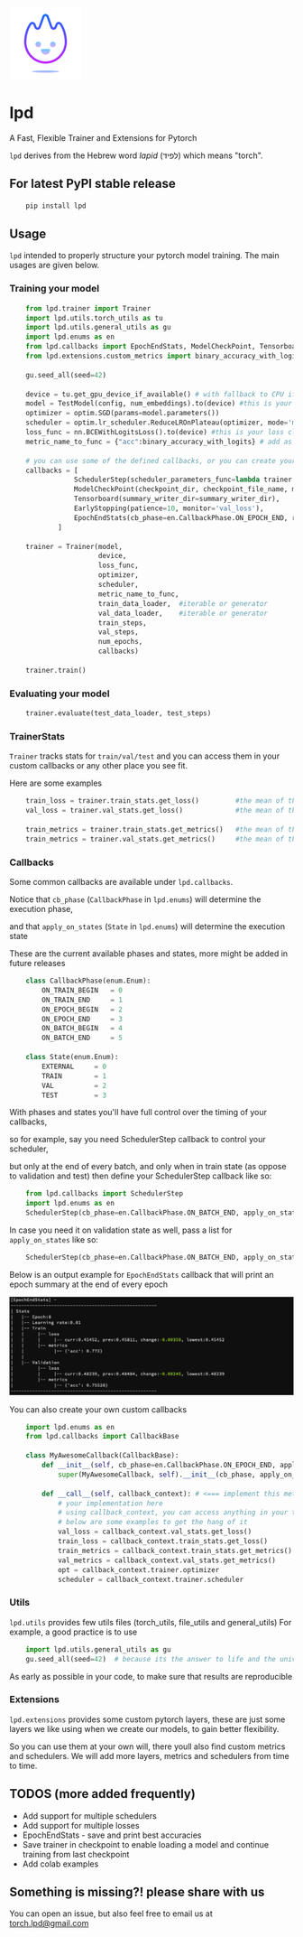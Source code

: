 ![Logo](https://raw.githubusercontent.com/RoySadaka/ReposMedia/main/lpd/images/logo.png)

# lpd

A Fast, Flexible Trainer and Extensions for Pytorch

``lpd`` derives from the Hebrew word *lapid* (לפיד) which means "torch".

## For latest PyPI stable release
```sh
    pip install lpd
```

## Usage

``lpd`` intended to properly structure your pytorch model training. The main usages are given below.

### Training your model

```python
    from lpd.trainer import Trainer
    import lpd.utils.torch_utils as tu
    import lpd.utils.general_utils as gu
    import lpd.enums as en 
    from lpd.callbacks import EpochEndStats, ModelCheckPoint, Tensorboard, EarlyStopping, SchedulerStep
    from lpd.extensions.custom_metrics import binary_accuracy_with_logits

    gu.seed_all(seed=42)

    device = tu.get_gpu_device_if_available() # with fallback to CPU if GPU not avilable
    model = TestModel(config, num_embeddings).to(device) #this is your model class, and its being sent to the relevant device
    optimizer = optim.SGD(params=model.parameters())
    scheduler = optim.lr_scheduler.ReduceLROnPlateau(optimizer, mode='min', patience=5, verbose=True)
    loss_func = nn.BCEWithLogitsLoss().to(device) #this is your loss class, already sent to the relevant device
    metric_name_to_func = {"acc":binary_accuracy_with_logits} # add as much metrics as you like

    # you can use some of the defined callbacks, or you can create your own
    callbacks = [
                SchedulerStep(scheduler_parameters_func=lambda trainer: trainer.val_stats.get_loss()), # notice lambda for scheduler that takes loss in step()
                ModelCheckPoint(checkpoint_dir, checkpoint_file_name, monitor='val_loss', save_best_only=True, round_values_on_print_to=7), 
                Tensorboard(summary_writer_dir=summary_writer_dir),
                EarlyStopping(patience=10, monitor='val_loss'),
                EpochEndStats(cb_phase=en.CallbackPhase.ON_EPOCH_END, round_values_on_print_to=7) # better to put it last on the list (makes better sense in the log prints)
            ]

    trainer = Trainer(model, 
                      device, 
                      loss_func, 
                      optimizer,
                      scheduler,
                      metric_name_to_func, 
                      train_data_loader,  #iterable or generator
                      val_data_loader,    #iterable or generator
                      train_steps,
                      val_steps,
                      num_epochs,
                      callbacks)
    
    trainer.train()
```

### Evaluating your model
```python
    trainer.evaluate(test_data_loader, test_steps)
```

### TrainerStats
``Trainer`` tracks stats for `train/val/test` and you can access them in your custom callbacks
or any other place you see fit.

Here are some examples
```python
    train_loss = trainer.train_stats.get_loss()         #the mean of the last epoch's train losses
    val_loss = trainer.val_stats.get_loss()             #the mean of the last epoch's val losses

    train_metrics = trainer.train_stats.get_metrics()   #the mean of the last epoch's train metrics
    train_metrics = trainer.val_stats.get_metrics()     #the mean of the last epoch's val metrics
```


### Callbacks
Some common callbacks are available under ``lpd.callbacks``. 

Notice that ``cb_phase`` (``CallbackPhase`` in ``lpd.enums``) will determine the execution phase,

and that ``apply_on_states`` (``State`` in ``lpd.enums``) will determine the execution state

These are the current available phases and states, more might be added in future releases
```python
    class CallbackPhase(enum.Enum): 
        ON_TRAIN_BEGIN   = 0
        ON_TRAIN_END     = 1
        ON_EPOCH_BEGIN   = 2
        ON_EPOCH_END     = 3
        ON_BATCH_BEGIN   = 4
        ON_BATCH_END     = 5

    class State(enum.Enum):
        EXTERNAL     = 0
        TRAIN        = 1
        VAL          = 2 
        TEST         = 3
```
With phases and states you'll have full control over the timing of your callbacks,

so for example, say you need SchedulerStep callback to control your scheduler,

but only at the end of every batch, and only when in train state (as oppose to validation and test)
then define your SchedulerStep callback like so:
```python
    from lpd.callbacks import SchedulerStep
    import lpd.enums as en
    SchedulerStep(cb_phase=en.CallbackPhase.ON_BATCH_END, apply_on_states=en.State.TRAIN)
```
In case you need it on validation state as well, pass a list for ``apply_on_states`` like so:
```python
    SchedulerStep(cb_phase=en.CallbackPhase.ON_BATCH_END, apply_on_states=[en.State.TRAIN, en.State.VAL])
```
Below is an output example for ``EpochEndStats`` callback that will print an epoch summary at the end of every epoch

![EpochSummary](https://raw.githubusercontent.com/RoySadaka/ReposMedia/main/lpd/images/epoch_summary.png)

You can also create your own custom callbacks

```python
    import lpd.enums as en
    from lpd.callbacks import CallbackBase

    class MyAwesomeCallback(CallbackBase):
        def __init__(self, cb_phase=en.CallbackPhase.ON_EPOCH_END, apply_on_states=en.State.TRAIN):
            super(MyAwesomeCallback, self).__init__(cb_phase, apply_on_states)

        def __call__(self, callback_context): # <=== implement this method!
            # your implementation here
            # using callback_context, you can access anything in your trainer
            # below are some examples to get the hang of it
            val_loss = callback_context.val_stats.get_loss()
            train_loss = callback_context.train_stats.get_loss()
            train_metrics = callback_context.train_stats.get_metrics()
            val_metrics = callback_context.val_stats.get_metrics()
            opt = callback_context.trainer.optimizer
            scheduler = callback_context.trainer.scheduler
```

### Utils
``lpd.utils`` provides few utils files (torch_utils, file_utils and general_utils)
For example, a good practice is to use 
```python
    import lpd.utils.general_utils as gu
    gu.seed_all(seed=42)  # because its the answer to life and the universe
```
As early as possible in your code, to make sure that results are reproducible

### Extensions
``lpd.extensions`` provides some custom pytorch layers, these are just some layers we like using when we create our models, to gain better flexibility.

So you can use them at your own will, there youll also find custom metrics and schedulers.
We will add more layers, metrics and schedulers from time to time.


## TODOS (more added frequently)
* Add support for multiple schedulers 
* Add support for multiple losses
* EpochEndStats - save and print best accuracies
* Save trainer in checkpoint to enable loading a model and continue training from last checkpoint
* Add colab examples

## Something is missing?! please share with us
You can open an issue, but also feel free to email us at torch.lpd@gmail.com
